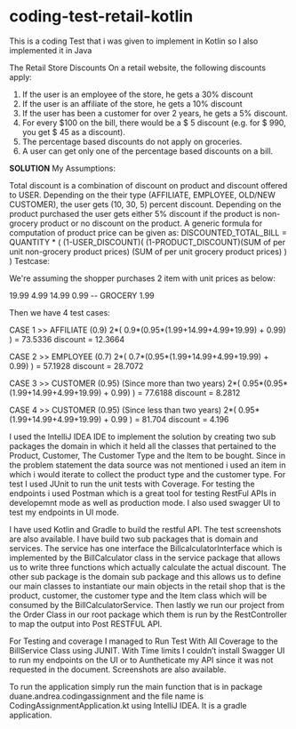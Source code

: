# coding-test-retail-kotlin
This is a coding Test that i was given to implement in Kotlin so I also implemented it in Java

The Retail Store Discounts
On a retail website, the following discounts apply:
1. If the user is an employee of the store, he gets a 30% discount
2. If the user is an affiliate of the store, he gets a 10% discount
3. If the user has been a customer for over 2 years, he gets a 5% discount.
4. For every $100 on the bill, there would be a $ 5 discount (e.g. for $ 990, you get $ 45
as a discount).
5. The percentage based discounts do not apply on groceries.
6. A user can get only one of the percentage based discounts on a bill.

**SOLUTION**
My Assumptions:

Total discount is a combination of discount on product and discount offered to USER.
Depending on the their type (AFFILIATE, EMPLOYEE, OLD/NEW CUSTOMER), the user gets (10, 30, 5) percent discount.
Depending on the product purchased the user gets either 5% discount if the product is non-grocery product or no discount on the product.
A generic formula for computation of product price can be given as: DISCOUNTED_TOTAL_BILL = QUANTITY * ( (1-USER_DISCOUNT)( (1-PRODUCT_DISCOUNT)(SUM of per unit non-grocery product prices)
(SUM of per unit grocery product prices) ) )
Testcase:

We're assuming the shopper purchases 2 item with unit prices as below:

19.99 4.99 14.99 0.99 -- GROCERY 1.99

Then we have 4 test cases:

CASE 1 >> AFFILIATE (0.9) 2*( 0.9*(0.95*(1.99+14.99+4.99+19.99) + 0.99) ) = 73.5336 discount = 12.3664

CASE 2 >> EMPLOYEE (0.7) 2*( 0.7*(0.95*(1.99+14.99+4.99+19.99) + 0.99) ) = 57.1928 discount = 28.7072

CASE 3 >> CUSTOMER (0.95) (Since more than two years) 2*( 0.95*(0.95*(1.99+14.99+4.99+19.99) + 0.99) ) = 77.6188 discount = 8.2812

CASE 4 >> CUSTOMER (0.95) (Since less than two years) 2*( 0.95*(1.99+14.99+4.99+19.99) + 0.99 ) = 81.704 discount = 4.196

I used the IntelliJ IDEA IDE to implement the solution by creating two sub packages the domain in which it held all the classes that pertained to the Product, Customer, The Customer Type and the Item to be bought. Since in the problem statement the data source was not mentioned i used an item in which i would iterate to collect the product type and the customer type. For test I used JUnit to run the unit tests with Coverage. For testing the endpoints i used Postman which is a great tool for testing RestFul APIs in developemnt mode as well as production mode. I also used swagger UI to test my endpoints in UI mode.

I have used Kotlin and Gradle to build the restful API. The test screenshots are also available. I have build two sub packages that is domain and services. The service has one interface the BillcalculatorInterface which is implemented by the BillCalculator class in the service package that allows us to write three functions which actually calculate the actual discount. The other sub package is the domain sub package and this allows us to define our main classes to instantiate our main objects in the retail shop that is the product, customer, the customer type and the Item class which will be consumed by the BillCalculatorService. Then lastly we run our project from the Order Class in our root package which them is run by the RestController to map the output into Post RESTFUL API.

For Testing and coverage I managed to Run Test With All Coverage to the BillService Class using JUNIT. With Time limits I couldn’t install Swagger UI to run my endpoints on the UI or to Auntheticate my API since it was not requested in the document. Screenshots are also available.

To run the application simply run the main function that is in package duane.andrea.codingassignment and the file name is CodingAssignmentApplication.kt using IntelliJ IDEA. It is a gradle application.
